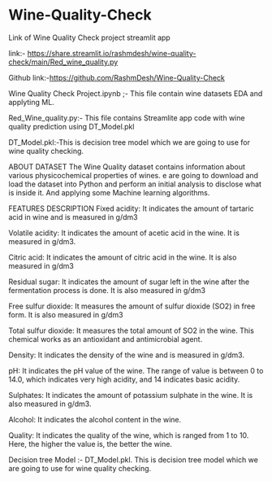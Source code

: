 # Wine-Quality-Check
Link of Wine Quality Check project streamlit app

link:- https://share.streamlit.io/rashmdesh/wine-quality-check/main/Red_wine_quality.py

Github link:-https://github.com/RashmDesh/Wine-Quality-Check

Wine Quality Check Project.ipynb ;- This file contain wine datasets EDA and applyting  ML. 

Red_Wine_quality.py:-   This file contains Streamlite app code with  wine quality prediction using DT_Model.pkl  

DT_Model.pkl:-This is decision tree model which we are going to use for wine quality checking.


ABOUT DATASET
The Wine Quality dataset contains information about various physicochemical properties of wines. e are going to download and load the dataset into Python and perform an initial analysis to disclose what is inside it. And applying some Machine learning algorithms.

FEATURES DESCRIPTION
Fixed acidity: It indicates the amount of tartaric acid in wine and is measured in g/dm3

Volatile acidity: It indicates the amount of acetic acid in the wine. It is measured in g/dm3.

Citric acid: It indicates the amount of citric acid in the wine. It is also measured in g/dm3

Residual sugar: It indicates the amount of sugar left in the wine after the fermentation process is done. It is also measured in g/dm3

Free sulfur dioxide: It measures the amount of sulfur dioxide (SO2) in free form. It is also measured in g/dm3

Total sulfur dioxide: It measures the total amount of SO2 in the wine. This chemical works as an antioxidant and antimicrobial agent.

Density: It indicates the density of the wine and is measured in g/dm3.

pH: It indicates the pH value of the wine. The range of value is between 0 to 14.0, which indicates very high acidity, and 14 indicates basic acidity.

Sulphates: It indicates the amount of potassium sulphate in the wine. It is also measured in g/dm3.

Alcohol: It indicates the alcohol content in the wine.

Quality: It indicates the quality of the wine, which is ranged from 1 to 10. Here, the higher the value is, the better the wine.

Decision tree Model :- DT_Model.pkl. This is decision tree model which we are going to use for wine quality checking.
